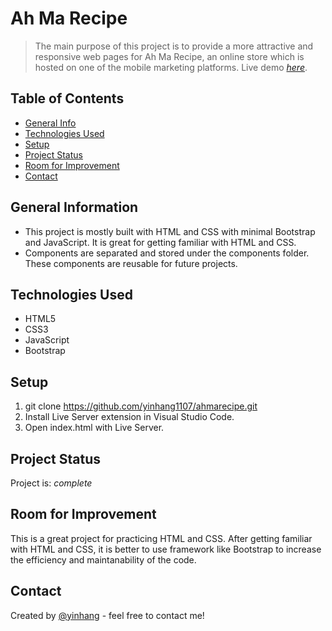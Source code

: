 # Ah Ma Recipe
> The main purpose of this project is to provide a more attractive and responsive web pages for Ah Ma Recipe, an online store which is hosted on one of the mobile marketing platforms.
> Live demo [_here_](https://ahmarecipe.netlify.app/). 

## Table of Contents
* [General Info](#general-information)
* [Technologies Used](#technologies-used)
* [Setup](#setup)
* [Project Status](#project-status)
* [Room for Improvement](#room-for-improvement)
* [Contact](#contact)


## General Information
- This project is mostly built with HTML and CSS with minimal Bootstrap and JavaScript. It is great for getting familiar with HTML and CSS.
- Components are separated and stored under the components folder. These components are reusable for future projects.


## Technologies Used
- HTML5
- CSS3
- JavaScript
- Bootstrap

## Setup
1. git clone https://github.com/yinhang1107/ahmarecipe.git
2. Install Live Server extension in Visual Studio Code.
3. Open index.html with Live Server.


## Project Status
Project is:  _complete_


## Room for Improvement
This is a great project for practicing HTML and CSS. After getting familiar with HTML and CSS, it is better to use framework like Bootstrap to increase the efficiency and maintanability of the code.


## Contact
Created by [@yinhang](https://yinhang.netlify.app/) - feel free to contact me!

